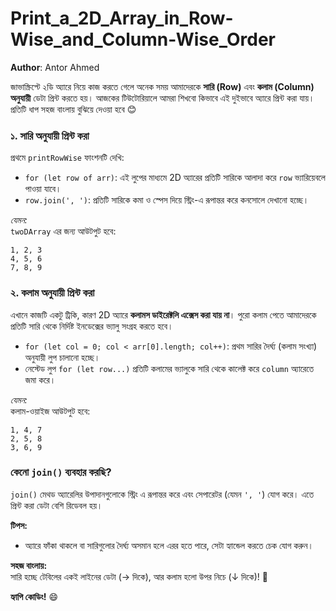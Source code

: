 # Print_a_2D_Array_in_Row-Wise_and_Column-Wise_Order

**Author**: Antor Ahmed
 
জাভাস্ক্রিপ্টে ২ডি অ্যারে নিয়ে কাজ করতে গেলে অনেক সময় আমাদেরকে **সারি (Row)** এবং **কলাম (Column) অনুযায়ী** ডেটা প্রিন্ট করতে হয়। আজকের টিউটোরিয়ালে আমরা শিখবো কিভাবে এই দুইভাবে অ্যারে প্রিন্ট করা যায়। প্রতিটি ধাপ সহজ বাংলায় বুঝিয়ে দেওয়া হবে 😊  

### ১. সারি অনুযায়ী প্রিন্ট করা
প্রথমে `printRowWise` ফাংশনটি দেখি:  
- `for (let row of arr)`: এই লুপের মাধ্যমে 2D অ্যারের প্রতিটি সারিকে আলাদা করে `row` ভ্যারিয়েবলে পাওয়া যাবে।  
- `row.join(', ')`: প্রতিটি সারিকে কমা ও স্পেস দিয়ে স্ট্রিং-এ রূপান্তর করে কনসোলে দেখানো হচ্ছে।  

*যেমন:*  
`twoDArray` এর জন্য আউটপুট হবে:
```
1, 2, 3  
4, 5, 6  
7, 8, 9  
```

### ২. কলাম অনুযায়ী প্রিন্ট করা  
এখানে কাজটি একটু ট্রিকি, কারণ 2D অ্যারে **কলামস ডাইরেক্টলি এক্সেস করা যায় না**। পুরো কলাম পেতে আমাদেরকে প্রতিটি সারি থেকে নির্দিষ্ট ইনডেক্সের ভ্যালু সংগ্রহ করতে হবে।  
- `for (let col = 0; col < arr[0].length; col++)`: প্রথম সারির দৈর্ঘ্য (কলাম সংখ্যা) অনুযায়ী লুপ চালানো হচ্ছে।  
- নেস্টেড লুপ `for (let row...)` প্রতিটি কলামের ভ্যালুকে সারি থেকে কালেক্ট করে `column` অ্যারেতে জমা করে।  

*যেমন:*  
কলাম-ওয়াইজ আউটপুট হবে:
```
1, 4, 7  
2, 5, 8  
3, 6, 9  
```

### কেনো `join()` ব্যবহার করছি?  
`join()` মেথড অ্যারেলির উপাদানগুলোকে স্ট্রিং এ রূপান্তর করে এবং সেপারেটর (যেমন `', '`) যোগ করে। এতে প্রিন্ট করা ডেটা বেশি রিডেবল হয়।  

**টিপস:**  
- অ্যারে ফাঁকা থাকলে বা সারিগুলোর দৈর্ঘ্য অসমান হলে এরর হতে পারে, সেটা হ্যান্ডেল করতে চেক যোগ করুন।  

**সহজ বাংলায়:**  
সারি হচ্ছে টেবিলের একই লাইনের ডেটা (→ দিকে), আর কলাম হলো উপর নিচে (↓ দিকে)! 🚀  

**হ্যাপি কোডিং!** 😄